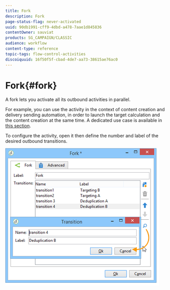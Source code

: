 ```yaml
---
title: Fork
description: Fork
page-status-flag: never-activated
uuid: 90db1991-cff9-4dbd-a478-7aae1d845836
contentOwner: sauviat
products: SG_CAMPAIGN/CLASSIC
audience: workflow
content-type: reference
topic-tags: flow-control-activities
discoiquuid: 16f50f5f-cbad-4de7-aa73-38615ae76ac0
---
```


# Fork{#fork}

A fork lets you activate all its outbound activities in parallel.

For example, you can use the activity in the context of content creation and delivery sending automation, in order to launch the target calculation and the content creation at the same time. A dedicated use case is available in [this section](../../delivery/using/automating-via-workflows.md#creating-the-delivery-and-its-content).

To configure the activity, open it then define the number and label of the desired outbound transitions.

![](assets/s_user_segmentation_fork.png)
